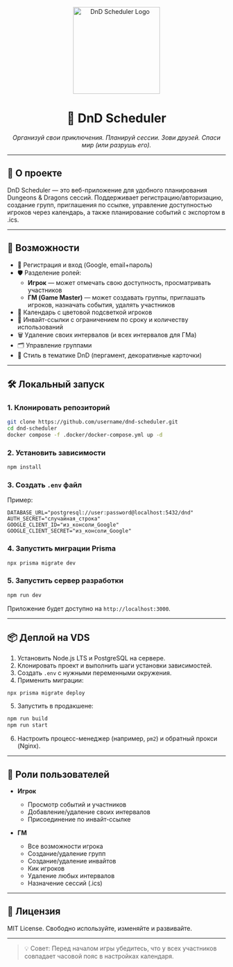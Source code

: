 <p align="center">
  <img src="https://i.imgur.com/zNj7G0C.png" alt="DnD Scheduler Logo" width="200" />
</p>

<h1 align="center">🐉 DnD Scheduler</h1>

<p align="center">
  <em>Организуй свои приключения. Планируй сессии. Зови друзей. Спаси мир (или разрушь его).</em>
</p>

---

## 📖 О проекте

DnD Scheduler — это веб-приложение для удобного планирования Dungeons & Dragons сессий.
Поддерживает регистрацию/авторизацию, создание групп, приглашения по ссылке, управление доступностью игроков через календарь, а также планирование событий с экспортом в .ics.

---

## 🚀 Возможности

- 🔑 Регистрация и вход (Google, email+пароль)
- 🛡️ Разделение ролей:
  - **Игрок** — может отмечать свою доступность, просматривать участников
  - **ГМ (Game Master)** — может создавать группы, приглашать игроков, назначать события, удалять участников
- 📅 Календарь с цветовой подсветкой игроков
- 📧 Инвайт-ссылки с ограничением по сроку и количеству использований
- 🗑 Удаление своих интервалов (и всех интервалов для ГМа)
- 🗂 Управление группами
- 📜 Стиль в тематике DnD (пергамент, декоративные карточки)

---

## 🛠 Локальный запуск

### 1. Клонировать репозиторий

```bash
git clone https://github.com/username/dnd-scheduler.git
cd dnd-scheduler
docker compose -f .docker/docker-compose.yml up -d
```

### 2. Установить зависимости

```bash
npm install
```

### 3. Создать `.env` файл

Пример:

```env
DATABASE_URL="postgresql://user:password@localhost:5432/dnd"
AUTH_SECRET="случайная_строка"
GOOGLE_CLIENT_ID="из_консоли_Google"
GOOGLE_CLIENT_SECRET="из_консоли_Google"
```

### 4. Запустить миграции Prisma

```bash
npx prisma migrate dev
```

### 5. Запустить сервер разработки

```bash
npm run dev
```

Приложение будет доступно на `http://localhost:3000`.

---

## 📦 Деплой на VDS

1. Установить Node.js LTS и PostgreSQL на сервере.
2. Клонировать проект и выполнить шаги установки зависимостей.
3. Создать `.env` с нужными переменными окружения.
4. Применить миграции:

```bash
npx prisma migrate deploy
```

5. Запустить в продакшене:

```bash
npm run build
npm run start
```

6. Настроить процесс-менеджер (например, `pm2`) и обратный прокси (Nginx).

---

## 🧙 Роли пользователей

- **Игрок**

  - Просмотр событий и участников
  - Добавление/удаление своих интервалов
  - Присоединение по инвайт-ссылке

- **ГМ**
  - Все возможности игрока
  - Создание/удаление групп
  - Создание/удаление инвайтов
  - Кик игроков
  - Удаление любых интервалов
  - Назначение сессий (.ics)

---

## 📜 Лицензия

MIT License. Свободно используйте, изменяйте и развивайте.

---

> 💡 Совет: Перед началом игры убедитесь, что у всех участников совпадает часовой пояс в настройках календаря.
